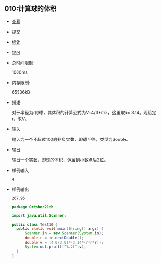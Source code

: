 ## 010:计算球的体积

- [查看](http://cxsjsxmooc.openjudge.cn/2019t1fallall/010/)
- [提交](http://cxsjsxmooc.openjudge.cn/2019t1fallall/010/submit/)
- [统计](http://cxsjsxmooc.openjudge.cn/2019t1fallall/010/statistics/)
- [提问](http://cxsjsxmooc.openjudge.cn/2019t1fallall/clarify/010/)

- 总时间限制: 

  1000ms

- 内存限制: 

  65536kB

- 描述

  对于半径为r的球，其体积的计算公式为V=4/3*πr3，这里取π= 3.14。现给定r，求V。

- 输入

  输入为一个不超过100的非负实数，即球半径，类型为double。

- 输出

  输出一个实数，即球的体积，保留到小数点后2位。

- 样例输入

  `4`

- 样例输出

  `267.95`

  ```java
  package October21th;
  
  import java.util.Scanner;
  
  public class Test10 {
  	public static void main(String[] args) {
  		Scanner in = new Scanner(System.in);
  		double r = in.nextDouble();
  		double v = (4.0/3.0)*(3.14*(r*r*r));
  		System.out.printf("%.2f",v);
  	}
  }
  ```

  